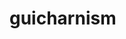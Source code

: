 # guicharnism
<code>
<bean class="com.jacknie.guicharnism.mybatis.ReloadableSqlSessionFactoryBean" id="sqlSession">
	<property name="dataSource" ref="dataSource" />
	<property name="configLocation" value="classpath:/mybatis/configuration.xml" />
	<property name="mapperLocations" value="classpath:/mybatis/mapper/*-mapper.xml" />
    	<property name="reloadTargets" value="file:/home/git/doodles/src/main/resources/mybatis/mapper" />
	<property name="realoadTargetFilePattern" value="*-mapper.xml" />
</bean>
</code>
